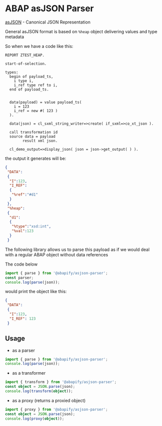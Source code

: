 # ABAP asJSON Parser

[asJSON](https://help.sap.com/doc/abapdocu_latest_index_htm/latest/en-US/index.htm?file=abenabap_asjson.htm) - Canonical JSON Representation

General asJSON format is based on `%heap` object delivering values and type metadata

So when we have a code like this:

```abap
REPORT ZTEST_HEAP.

start-of-selection.

types:
  begin of payload_ts,
    i type i,
    i_ref type ref to i,
  end of payload_ts.


  data(payload) = value payload_ts(
    i = 123
    i_ref = new #( 123 )
  ).

  data(json) = cl_sxml_string_writer=>create( if_sxml=>co_xt_json ).

  call transformation id
  source data = payload
        result xml json.

  cl_demo_output=>display_json( json = json->get_output( ) ).
```

the output it generates will be:

```json
{
 "DATA":
 {
  "I":123,
  "I_REF":
  {
   "%ref":"#d1"
  }
 },
 "%heap":
 {
  "d1":
  {
   "%type":"xsd:int",
   "%val":123
  }
 }
```

The following library allows us to parse this payload as if we would deal with a regular ABAP object without data references

The code below

```ts
import { parse } from '@abapify/asjson-parser';
const parser;
console.log(parse(json));
```

would print the object like this:

```json
{
 "DATA":
 {
  "I":123,
  "I_REF": 123
 }
```

## Usage

- as a parser

```ts
import { parse } from '@abapify/asjson-parser';
console.log(parse(json));
```

- as a transformer

```ts
import { transform } from '@abapify/asjson-parser';
const object = JSON.parse(json);
console.log(transform(object));
```

- as a proxy (returns a proxied object)

```ts
import { proxy } from '@abapify/asjson-parser';
const object = JSON.parse(json);
console.log(proxy(object));
```
